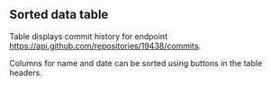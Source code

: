 ## Sorted data table

Table displays commit history for endpoint https://api.github.com/repositories/19438/commits.

Columns for name and date can be sorted using buttons in the table headers.
